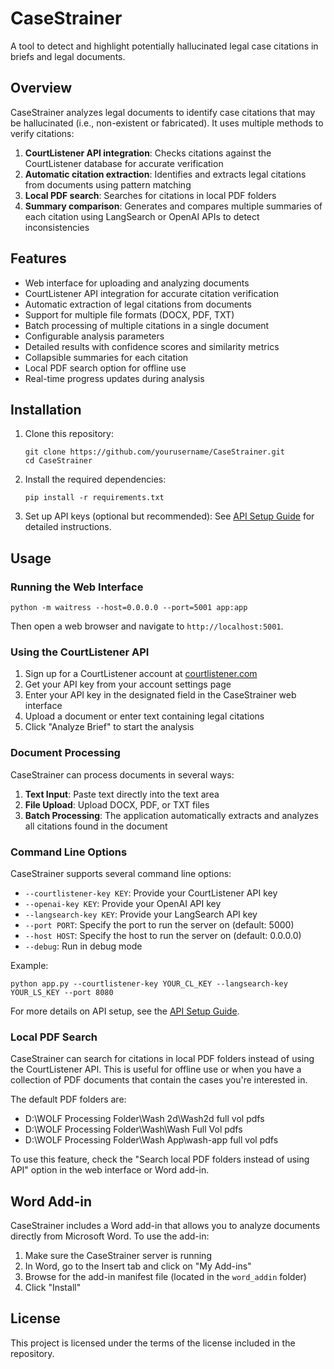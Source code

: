 # CaseStrainer

A tool to detect and highlight potentially hallucinated legal case citations in briefs and legal documents.

## Overview

CaseStrainer analyzes legal documents to identify case citations that may be hallucinated (i.e., non-existent or fabricated). It uses multiple methods to verify citations:

1. **CourtListener API integration**: Checks citations against the CourtListener database for accurate verification
2. **Automatic citation extraction**: Identifies and extracts legal citations from documents using pattern matching
3. **Local PDF search**: Searches for citations in local PDF folders
4. **Summary comparison**: Generates and compares multiple summaries of each citation using LangSearch or OpenAI APIs to detect inconsistencies

## Features

- Web interface for uploading and analyzing documents
- CourtListener API integration for accurate citation verification
- Automatic extraction of legal citations from documents
- Support for multiple file formats (DOCX, PDF, TXT)
- Batch processing of multiple citations in a single document
- Configurable analysis parameters
- Detailed results with confidence scores and similarity metrics
- Collapsible summaries for each citation
- Local PDF search option for offline use
- Real-time progress updates during analysis

## Installation

1. Clone this repository:
   ```
   git clone https://github.com/yourusername/CaseStrainer.git
   cd CaseStrainer
   ```

2. Install the required dependencies:
   ```
   pip install -r requirements.txt
   ```

3. Set up API keys (optional but recommended):
   See [API Setup Guide](API_SETUP.md) for detailed instructions.

## Usage

### Running the Web Interface

```
python -m waitress --host=0.0.0.0 --port=5001 app:app
```

Then open a web browser and navigate to `http://localhost:5001`.

### Using the CourtListener API

1. Sign up for a CourtListener account at [courtlistener.com](https://www.courtlistener.com/)
2. Get your API key from your account settings page
3. Enter your API key in the designated field in the CaseStrainer web interface
4. Upload a document or enter text containing legal citations
5. Click "Analyze Brief" to start the analysis

### Document Processing

CaseStrainer can process documents in several ways:

1. **Text Input**: Paste text directly into the text area
2. **File Upload**: Upload DOCX, PDF, or TXT files
3. **Batch Processing**: The application automatically extracts and analyzes all citations found in the document

### Command Line Options

CaseStrainer supports several command line options:

- `--courtlistener-key KEY`: Provide your CourtListener API key
- `--openai-key KEY`: Provide your OpenAI API key
- `--langsearch-key KEY`: Provide your LangSearch API key
- `--port PORT`: Specify the port to run the server on (default: 5000)
- `--host HOST`: Specify the host to run the server on (default: 0.0.0.0)
- `--debug`: Run in debug mode

Example:
```
python app.py --courtlistener-key YOUR_CL_KEY --langsearch-key YOUR_LS_KEY --port 8080
```

For more details on API setup, see the [API Setup Guide](API_SETUP.md).

### Local PDF Search

CaseStrainer can search for citations in local PDF folders instead of using the CourtListener API. This is useful for offline use or when you have a collection of PDF documents that contain the cases you're interested in.

The default PDF folders are:
- D:\WOLF Processing Folder\Wash 2d\Wash2d full vol pdfs
- D:\WOLF Processing Folder\Wash\Wash Full Vol pdfs
- D:\WOLF Processing Folder\Wash App\wash-app full vol pdfs

To use this feature, check the "Search local PDF folders instead of using API" option in the web interface or Word add-in.

## Word Add-in

CaseStrainer includes a Word add-in that allows you to analyze documents directly from Microsoft Word. To use the add-in:

1. Make sure the CaseStrainer server is running
2. In Word, go to the Insert tab and click on "My Add-ins"
3. Browse for the add-in manifest file (located in the `word_addin` folder)
4. Click "Install"

## License

This project is licensed under the terms of the license included in the repository.
